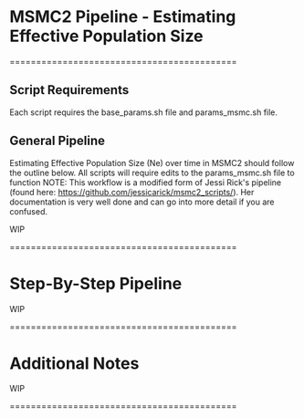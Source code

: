 # MSMC2 Pipeline - Estimating Effective Population Size
===========================================
## Script Requirements
Each script requires the base_params.sh file and params_msmc.sh file.

## General Pipeline
Estimating Effective Population Size (Ne) over time in MSMC2 should follow the outline below. All scripts will require edits to the params_msmc.sh file to function
NOTE: This workflow is a modified form of Jessi Rick's pipeline (found here: https://github.com/jessicarick/msmc2_scripts/). Her documentation is very well done and can go into more detail if you are confused.

WIP

===========================================
# Step-By-Step Pipeline

WIP

===========================================
# Additional Notes

WIP

===========================================

